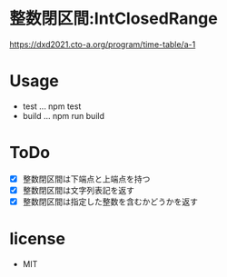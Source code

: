 # 整数閉区間:IntClosedRange
 

https://dxd2021.cto-a.org/program/time-table/a-1


# Usage

- test ... npm test
- build ... npm run build 

# ToDo

- [x] 整数閉区間は下端点と上端点を持つ
- [x] 整数閉区間は文字列表記を返す
- [x] 整数閉区間は指定した整数を含むかどうかを返す

# license

- MIT
